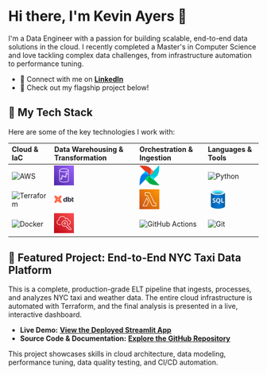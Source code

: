 # **Hi there, I'm Kevin Ayers 👋**

I'm a Data Engineer with a passion for building scalable, end-to-end data solutions in the cloud. I recently completed a Master's in Computer Science and love tackling complex data challenges, from infrastructure automation to performance tuning.

* 🔗 Connect with me on [**LinkedIn**](https://www.linkedin.com/in/kevin-ayers/)
* 🚀 Check out my flagship project below\!

## **🔧 My Tech Stack**

Here are some of the key technologies I work with:

| Cloud & IaC | Data Warehousing & Transformation | Orchestration & Ingestion | Languages & Tools |
| :---- | :---- | :---- | :---- |
| <img src="https://skillicons.dev/icons?i=aws" alt="AWS" width="40"/> | <img src="img/redshift.svg" alt="Redshift" width="40"/> | <img src="img/airflow.svg" alt="Airflow" width="40"/> | <img src="https://skillicons.dev/icons?i=python" alt="Python" width="40"/> |
| <img src="https://skillicons.dev/icons?i=terraform" alt="Terraform" width="40"/> | <img src="img/dbt.svg" alt="dbt" width="40"/> | <img src="img/lambda.svg" alt="Lambda" width="40"/> | <img src="img/sql.svg" alt="dbt" width="40"/>  |
| <img src="https://skillicons.dev/icons?i=docker" alt="Docker" width="40"/> | <img src="img/iam.svg" alt="S3" width="40"/> | <img src="https://skillicons.dev/icons?i=githubactions" alt="GitHub Actions" width="40"/> | <img src="https://skillicons.dev/icons?i=git" alt="Git" width="40"/> |

## **🚕 Featured Project: End-to-End NYC Taxi Data Platform**

This is a complete, production-grade ELT pipeline that ingests, processes, and analyzes NYC taxi and weather data. The entire cloud infrastructure is automated with Terraform, and the final analysis is presented in a live, interactive dashboard.

* **Live Demo:** [**View the Deployed Streamlit App**](https://nyc-taxi-pipeline-kevinayers.streamlit.app/)
* **Source Code & Documentation:** [**Explore the GitHub Repository**](https://github.com/AyersAuthentic/nyc-taxi-pipeline?tab=readme-ov-file)

This project showcases skills in cloud architecture, data modeling, performance tuning, data quality testing, and CI/CD automation.
